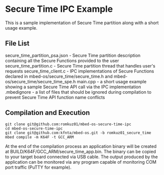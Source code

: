 # Secure Time IPC Example

This is a sample implementation of Secure Time partition along with a short usage example.

## File List

secure_time_partition_psa.json - Secure Time partition description containing all the Secure Functions provided to the user
secure_time_partition.c - Secure Time partition thread that handles user's requests
secure_time_client.c - IPC implementations of Secure Functions declared in mbed-os/secure_time/secure_time.h and mbed-os/secure_time/secure_time_spe.h
main.cpp - a short usage example showing a sample Secure Time API call via the IPC implementation
.mbedignore - a list of files that should be ignored during compilation to prevent Secure Time API function name conflicts

## Compilation and Execution

```
git clone git@github.com:romkuz01/mbed-os-secure-time-ipc
cd mbed-os-secure-time-ipc
git clone git@github.com:kfnta/mbed-os.git -b romkuz01_secure_time
mbed compile -m K64F -t GCC_ARM
```
At the end of the compilation process an application binary will be created at BUILD/K64F/GCC_ARM/secure_time_app.bin.
The binary can be copied to your target board connected via USB cable.
The output produced by the application can be monitored via any program capable of monitoring COM port traffic (PuTTY for example).

